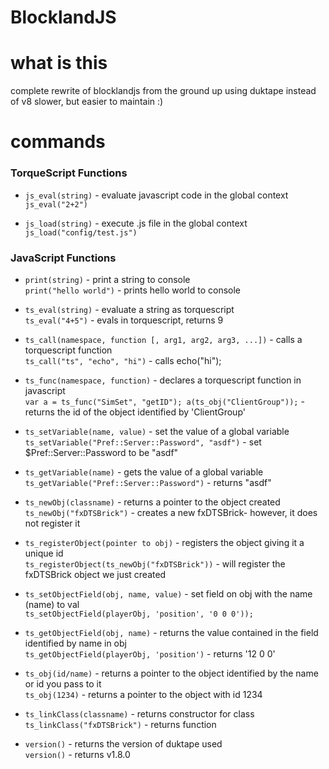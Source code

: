 # BlocklandJS

# what is this
complete rewrite of blocklandjs from the ground up using duktape instead of v8
slower, but easier to maintain :)

# commands
### TorqueScript Functions
* `js_eval(string)` - evaluate javascript code in the global context<br>
`js_eval("2+2")`

* `js_load(string)` - execute .js file in the global context<br>
`js_load("config/test.js")`

### JavaScript Functions
* `print(string)` - print a string to console<br>
`print("hello world")` - prints hello world to console

* `ts_eval(string)` - evaluate a string as torquescript<br>
`ts_eval("4+5")` - evals in torquescript, returns 9

* `ts_call(namespace, function [, arg1, arg2, arg3, ...])` - calls a torquescript function<br>
`ts_call("ts", "echo", "hi")` - calls echo("hi");

* `ts_func(namespace, function)` - declares a torquescript function in javascript<br>
`var a = ts_func("SimSet", "getID"); a(ts_obj("ClientGroup"));` - returns the id of the object identified by 'ClientGroup'

* `ts_setVariable(name, value)` - set the value of a global variable<br>
`ts_setVariable("Pref::Server::Password", "asdf")` - set $Pref::Server::Password to be "asdf"

* `ts_getVariable(name)` - gets the value of a global variable<br>
`ts_getVariable("Pref::Server::Password")` - returns "asdf"

* `ts_newObj(classname)` - returns a pointer to the object created<br>
`ts_newObj("fxDTSBrick")` - creates a new fxDTSBrick- however, it does not register it

* `ts_registerObject(pointer to obj)` - registers the object giving it a unique id<br>
`ts_registerObject(ts_newObj("fxDTSBrick"))` - will register the fxDTSBrick object we just created

* `ts_setObjectField(obj, name, value)` - set field on obj with the name (name) to val<br>
`ts_setObjectField(playerObj, 'position', '0 0 0'));`

* `ts_getObjectField(obj, name)` - returns the value contained in the field identified by name in obj<br>
`ts_getObjectField(playerObj, 'position')` - returns '12 0 0'

* `ts_obj(id/name)` - returns a pointer to the object identified by the name or id you pass to it<br>
`ts_obj(1234)` - returns a pointer to the object with id 1234

* `ts_linkClass(classname)` - returns constructor for class<br>
`ts_linkClass("fxDTSBrick")` - returns function

* `version()` - returns the version of duktape used<br>
`version()` - returns v1.8.0



